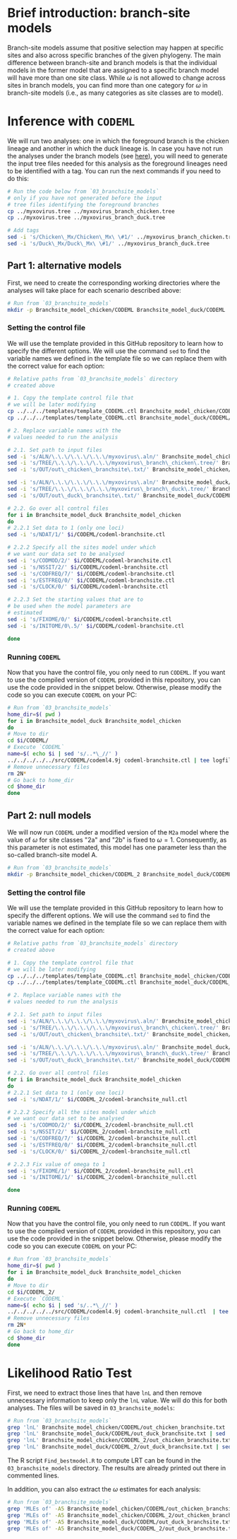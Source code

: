 # Brief introduction: branch-site models 
Branch-site models assume that positive selection may happen at 
specific sites and also across specific branches of the given phylogeny. 
The main difference between branch-site and branch models is that the individual models 
in the former model that are assigned to a specific branch model will have more than
one site class. While $\omega$ is not allowed to change across sites 
in branch models, you can find more than one category for $\omega$ in branch-site 
models (i.e., as many categories as site classes are to model).

# Inference with `CODEML`
We will run two analyses: one in which the foreground branch is the chicken lineage and 
another in which the duck lineage is. In case you have not run 
the analyses under the branch models
(see [here](../02_branch_models/README.md)), you will need to generate the input tree files 
needed for this analysis as the foreground lineages need to be identified with a tag. You can 
run the next commands if you need to do this: 

```sh 
# Run the code below from `03_branchsite_models` 
# only if you have not generated before the input 
# tree files identifying the foreground branches 
cp ../myxovirus.tree ../myxovirus_branch_chicken.tree 
cp ../myxovirus.tree ../myxovirus_branch_duck.tree 

# Add tags 
sed -i 's/Chicken\_Mx/Chicken\_Mx\ \#1/' ../myxovirus_branch_chicken.tree
sed -i 's/Duck\_Mx/Duck\_Mx\ \#1/' ../myxovirus_branch_duck.tree
```

## Part 1: alternative models 
First, we need to create the corresponding working directories where the analyses 
will take place for each scenario described above:

```sh
# Run from `03_branchsite_models`
mkdir -p Branchsite_model_chicken/CODEML Branchsite_model_duck/CODEML
```

### Setting the control file 
We will use the template provided in this GitHub repository to learn how to 
specify the different options. We will use the command `sed` to find the 
variable names we defined in the template file so we can replace them
with the correct value for each option: 

```sh
# Relative paths from `03_branchsite_models` directory 
# created above

# 1. Copy the template control file that 
# we will be later modifying
cp ../../../templates/template_CODEML.ctl Branchsite_model_chicken/CODEML/codeml-branchsite.ctl 
cp ../../../templates/template_CODEML.ctl Branchsite_model_duck/CODEML/codeml-branchsite.ctl 

# 2. Replace variable names with the 
# values needed to run the analysis 

# 2.1. Set path to input files
sed -i 's/ALN/\.\.\/\.\.\/\.\.\/myxovirus\.aln/' Branchsite_model_chicken/CODEML/codeml-branchsite.ctl 
sed -i 's/TREE/\.\.\/\.\.\/\.\.\/myxovirus\_branch\_chicken\.tree/' Branchsite_model_chicken/CODEML/codeml-branchsite.ctl 
sed -i 's/OUT/out\_chicken\_branchsite\.txt/' Branchsite_model_chicken/CODEML/codeml-branchsite.ctl 

sed -i 's/ALN/\.\.\/\.\.\/\.\.\/myxovirus\.aln/' Branchsite_model_duck/CODEML/codeml-branchsite.ctl 
sed -i 's/TREE/\.\.\/\.\.\/\.\.\/myxovirus\_branch\_duck\.tree/' Branchsite_model_duck/CODEML/codeml-branchsite.ctl 
sed -i 's/OUT/out\_duck\_branchsite\.txt/' Branchsite_model_duck/CODEML/codeml-branchsite.ctl 

# 2.2. Go over all control files
for i in Branchsite_model_duck Branchsite_model_chicken
do
# 2.2.1 Set data to 1 (only one loci)
sed -i 's/NDAT/1/' $i/CODEML/codeml-branchsite.ctl 

# 2.2.2 Specify all the sites model under which
# we want our data set to be analysed
sed -i 's/CODMOD/2/' $i/CODEML/codeml-branchsite.ctl 
sed -i 's/NSSIT/2/' $i/CODEML/codeml-branchsite.ctl 
sed -i 's/CODFREQ/7/' $i/CODEML/codeml-branchsite.ctl 
sed -i 's/ESTFREQ/0/' $i/CODEML/codeml-branchsite.ctl 
sed -i 's/CLOCK/0/' $i/CODEML/codeml-branchsite.ctl 

# 2.2.3 Set the starting values that are to  
# be used when the model parameters are 
# estimated
sed -i 's/FIXOME/0/' $i/CODEML/codeml-branchsite.ctl 
sed -i 's/INITOME/0\.5/' $i/CODEML/codeml-branchsite.ctl  

done
```

### Running `CODEML`
Now that you have the control file, you only need to run `CODEML`. 
If you want to use the compiled version of `CODEML` provided in 
this repository, you can use the code provided in the snippet below.
Otherwise, please modify the code so you can execute 
`CODEML` on your PC:

```sh
# Run from `03_branchsite_models`
home_dir=$( pwd )
for i in Branchsite_model_duck Branchsite_model_chicken
do
# Move to dir 
cd $i/CODEML/
# Execute `CODEML`
name=$( echo $i | sed 's/..*\_//' )
../../../../../src/CODEML/codeml4.9j codeml-branchsite.ctl | tee logfile_codeml-branchsite_$name.txt
# Remove unnecessary files 
rm 2N*
# Go back to home_dir 
cd $home_dir
done
```  

## Part 2: null models 
We will now run `CODEML` under a modified version of the `M2a` model where 
the value of $\omega$ for site classes "2a" and "2b" is fixed to $\omega=1$. Consequently, 
as this parameter is not estimated, this model has one parameter less than the 
so-called branch-site model A.

```sh
# Run from `03_branchsite_models`
mkdir -p Branchsite_model_chicken/CODEML_2 Branchsite_model_duck/CODEML_2
```

### Setting the control file 
We will use the template provided in this GitHub repository to learn how to 
specify the different options. We will use the command `sed` to find the 
variable names we defined in the template file so we can replace them
with the correct value for each option: 

```sh
# Relative paths from `03_branchsite_models` directory 
# created above

# 1. Copy the template control file that 
# we will be later modifying
cp ../../../templates/template_CODEML.ctl Branchsite_model_chicken/CODEML_2/codeml-branchsite_null.ctl 
cp ../../../templates/template_CODEML.ctl Branchsite_model_duck/CODEML_2/codeml-branchsite_null.ctl 

# 2. Replace variable names with the 
# values needed to run the analysis 

# 2.1. Set path to input files
sed -i 's/ALN/\.\.\/\.\.\/\.\.\/myxovirus\.aln/' Branchsite_model_chicken/CODEML_2/codeml-branchsite_null.ctl 
sed -i 's/TREE/\.\.\/\.\.\/\.\.\/myxovirus\_branch\_chicken\.tree/' Branchsite_model_chicken/CODEML_2/codeml-branchsite_null.ctl 
sed -i 's/OUT/out\_chicken\_branchsite\.txt/' Branchsite_model_chicken/CODEML_2/codeml-branchsite_null.ctl 

sed -i 's/ALN/\.\.\/\.\.\/\.\.\/myxovirus\.aln/' Branchsite_model_duck/CODEML_2/codeml-branchsite_null.ctl 
sed -i 's/TREE/\.\.\/\.\.\/\.\.\/myxovirus\_branch\_duck\.tree/' Branchsite_model_duck/CODEML_2/codeml-branchsite_null.ctl 
sed -i 's/OUT/out\_duck\_branchsite\.txt/' Branchsite_model_duck/CODEML_2/codeml-branchsite_null.ctl 

# 2.2. Go over all control files
for i in Branchsite_model_duck Branchsite_model_chicken
do
# 2.2.1 Set data to 1 (only one loci)
sed -i 's/NDAT/1/' $i/CODEML_2/codeml-branchsite_null.ctl 

# 2.2.2 Specify all the sites model under which
# we want our data set to be analysed
sed -i 's/CODMOD/2/' $i/CODEML_2/codeml-branchsite_null.ctl 
sed -i 's/NSSIT/2/' $i/CODEML_2/codeml-branchsite_null.ctl 
sed -i 's/CODFREQ/7/' $i/CODEML_2/codeml-branchsite_null.ctl 
sed -i 's/ESTFREQ/0/' $i/CODEML_2/codeml-branchsite_null.ctl 
sed -i 's/CLOCK/0/' $i/CODEML_2/codeml-branchsite_null.ctl 

# 2.2.3 Fix value of omega to 1
sed -i 's/FIXOME/1/' $i/CODEML_2/codeml-branchsite_null.ctl 
sed -i 's/INITOME/1/' $i/CODEML_2/codeml-branchsite_null.ctl 

done
```

### Running `CODEML`
Now that you have the control file, you only need to run `CODEML`. 
If you want to use the compiled version of `CODEML` provided in 
this repository, you can use the code provided in the snippet below.
Otherwise, please modify the code so you can execute 
`CODEML` on your PC:

```sh
# Run from `03_branchsite_models`
home_dir=$( pwd )
for i in Branchsite_model_duck Branchsite_model_chicken
do
# Move to dir 
cd $i/CODEML_2/
# Execute `CODEML`
name=$( echo $i | sed 's/..*\_//' )
../../../../../src/CODEML/codeml4.9j codeml-branchsite_null.ctl  | tee logfile_codeml-branchsite_$name"_null.txt"
# Remove unnecessary files 
rm 2N*
# Go back to home_dir 
cd $home_dir
done
```  

# Likelihood Ratio Test 
First, we need to extract those lines that have `lnL` and then 
remove unnecessary information to keep only the `lnL` value. We will do this for both 
analyses. The files will be saved in `03_branchsite_models`:

```sh
# Run from `03_branchsite_models`
grep 'lnL' Branchsite_model_chicken/CODEML/out_chicken_branchsite.txt | sed 's/..*\:\ *//' | sed 's/\ ..*//' > lnL_branchsite_mods.txt
grep 'lnL' Branchsite_model_duck/CODEML/out_duck_branchsite.txt | sed 's/..*\:\ *//' | sed 's/\ ..*//' >> lnL_branchsite_mods.txt
grep 'lnL' Branchsite_model_chicken/CODEML_2/out_chicken_branchsite.txt | sed 's/..*\:\ *//' | sed 's/\ ..*//' >> lnL_branchsite_mods.txt
grep 'lnL' Branchsite_model_duck/CODEML_2/out_duck_branchsite.txt | sed 's/..*\:\ *//' | sed 's/\ ..*//' >> lnL_branchsite_mods.txt
```

The R script `Find_bestmodel.R` to compute LRT can be found in the `03_branchsite_models` directory.
The results are already printed out there in commented lines.

In addition, you can also extract the $\omega$ estimates for each analysis:

```sh 
# Run from `03_branchsite_models`
grep 'MLEs of' -A5 Branchsite_model_chicken/CODEML/out_chicken_branchsite.txt > Branchsite_model_chicken/branchsite_chicken_MLEs.tree
grep 'MLEs of' -A5 Branchsite_model_chicken/CODEML_2/out_chicken_branchsite.txt > Branchsite_model_chicken/branchsite_chicken_MLEs_2.tree
grep 'MLEs of' -A5 Branchsite_model_duck/CODEML/out_duck_branchsite.txt > Branchsite_model_duck/branchsite_duck_MLEs.tree
grep 'MLEs of' -A5 Branchsite_model_duck/CODEML_2/out_duck_branchsite.txt > Branchsite_model_duck/branchsite_duck_MLEs_2.tree
```